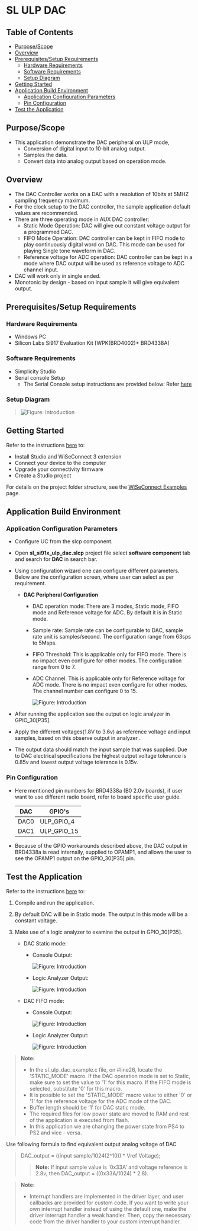 # SL ULP DAC

## Table of Contents

- [Purpose/Scope](#purposescope)
- [Overview](#overview)
- [Prerequisites/Setup Requirements](#prerequisitessetup-requirements)
  - [Hardware Requirements](#hardware-requirements)
  - [Software Requirements](#software-requirements)
  - [Setup Diagram](#setup-diagram)
- [Getting Started](#getting-started)
- [Application Build Environment](#application-build-environment)
  - [Application Configuration Parameters](#application-configuration-parameters)
  - [Pin Configuration](#pin-configuration)
- [Test the Application](#test-the-application)

## Purpose/Scope

- This application demonstrate the DAC peripheral on ULP mode,
  - Conversion of digital input to 10-bit analog output.
  - Samples the data.
  - Convert data into analog output based on operation mode.

## Overview

- The DAC Controller works on a DAC with a resolution of 10bits at 5MHZ sampling frequency maximum.
- For the clock setup to the DAC controller, the sample application default values are recommended.
- There are three operating mode in AUX DAC controller:
  - Static Mode Operation: DAC will give out constant voltage output for a programmed DAC.
  - FIFO Mode Operation: DAC controller can be kept in FIFO mode to play continuously digital word on DAC. This mode can be used for playing Single tone waveform in DAC.
  - Reference voltage for ADC operation: DAC controller can be kept in a mode where DAC output will be used as reference voltage to ADC channel input.
- DAC will work only in single ended.
- Monotonic by design - based on input sample it will give equivalent output.

## Prerequisites/Setup Requirements

### Hardware Requirements

- Windows PC
- Silicon Labs Si917 Evaluation Kit [WPK(BRD4002)+ BRD4338A]

### Software Requirements

- Simplicity Studio
- Serial console Setup
  - The Serial Console setup instructions are provided below:
Refer [here](https://docs.silabs.com/wiseconnect/latest/wiseconnect-developers-guide-developing-for-silabs-hosts/#console-input-and-output)

### Setup Diagram

> ![Figure: Introduction](resources/readme/setupdiagram.png)

## Getting Started

Refer to the instructions [here](https://docs.silabs.com/wiseconnect/latest/wiseconnect-getting-started/) to:

- Install Studio and WiSeConnect 3 extension
- Connect your device to the computer
- Upgrade your connectivity firmware
- Create a Studio project

For details on the project folder structure, see the [WiSeConnect Examples](https://docs.silabs.com/wiseconnect/latest/wiseconnect-examples/#example-folder-structure) page.

## Application Build Environment

### Application Configuration Parameters

- Configure UC from the slcp component.
- Open **sl_si91x_ulp_dac.slcp** project file select **software component** tab and search for **DAC** in search bar.
- Using configuration wizard one can configure different parameters. Below are the configuration screen, where user can select as per requirement.

  - **DAC Peripheral Configuration**

    - DAC operation mode: There are 3 modes, Static mode, FIFO mode and Reference voltage for ADC. By default it is in Static mode.
    - Sample rate: Sample rate can be configurable to DAC, sample rate unit is samples/second. The configuration range from 63sps to 5Msps.
    - FIFO Threshold: This is applicable only for FIFO mode. There is no impact even configure for other modes. The configuration range from 0 to 7.
    - ADC Channel: This is applicable only for Reference voltage for ADC mode. There is no impact even configure for other modes. The channel number can configure 0 to 15.

      ![Figure: Introduction](resources/uc_screen/sl_dac_uc_screen.png)

- After running the application see the output on logic analyzer in GPIO_30[P35].
- Apply the different voltages(1.8V to 3.6v) as reference voltage and input samples, based on this observe output in analyzer .
- The output data should match the input sample that was supplied. Due to DAC electrical specifications the highest output voltage tolerance is 0.85v and lowest output voltage tolerance is 0.15v.

### Pin Configuration

- Here mentioned pin numbers for BRD4338a (B0 2.0v boards), if user want to use different radio board, refer to board specific user guide.

  | DAC | GPIO's |
  | --- | --- |
  | DAC0 | ULP_GPIO_4 |
  | DAC1 | ULP_GPIO_15 |

- Because of the GPIO workarounds described above, the DAC output in BRD4338a is read internally, supplied to OPAMP1, and allows the user to see the OPAMP1 output on the GPIO_30[P35] pin.

## Test the Application

Refer to the instructions [here](https://docs.silabs.com/wiseconnect/latest/wiseconnect-getting-started/) to:

1. Compile and run the application.
2. By default DAC will be in Static mode. The output in this mode will be a constant voltage.
3. Make use of a logic analyzer to examine the output in GPIO_30[P35].

   - DAC Static mode:

     - Console Output:

       ![Figure: Introduction](resources/readme/dac_static_console_output.png)

     - Logic Analyzer Output:

       ![Figure: Introduction](resources/readme/dac_static_analyzer_output.png)

   - DAC FIFO mode:

     - Console Output:

       ![Figure: Introduction](resources/readme/dac_fifo_console_output.png)

     - Logic Analyzer Output:

       ![Figure: Introduction](resources/readme/dac_fifo_analyzer_output.png)

> **Note:**
>
>- In the sl_ulp_dac_example.c file, on #line26, locate the 'STATIC_MODE' macro. If the DAC operation mode is set to Static, make sure to set the value to '1' for this macro. If the FIFO mode is    selected, substitute '0' for this macro.
>- It is possible to set the 'STATIC_MODE' macro value to either '0' or '1' for the reference voltage for the ADC mode of the DAC.
>- Buffer length should be '1' for DAC static mode.
>- The required files for low power state are moved to RAM and rest of the application is executed from flash.
>- In this application we are changing the power state from PS4 to PS2 and vice - versa.
>
 Use following formula to find equivalent output analog voltage of DAC
>
> DAC_output = ((input sample/1024(2^10)) * Vref Voltage);
>
> > **Note:** If input sample value is '0x33A' and voltage reference is 2.8v, then DAC_output = ((0x33A/1024) * 2.8).


> **Note:**
>
> - Interrupt handlers are implemented in the driver layer, and user callbacks are provided for custom code. If you want to write your own interrupt handler instead of using the default one, make the driver interrupt handler a weak handler. Then, copy the necessary code from the driver handler to your custom interrupt handler.
